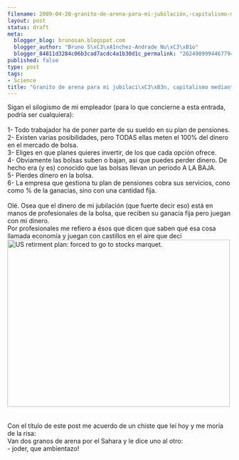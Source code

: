 ```yaml
--- 
filename: 2009-04-20-granito-de-arena-para-mi-jubilación,-capitalismo-mediante.md
layout: post
status: draft
meta: 
  blogger_blog: brunosan.blogspot.com
  blogger_author: "Bruno S\xC3\xA1nchez-Andrade Nu\xC3\xB1o"
  blogger_84811d3284c06b3cad7acdc4a1b30d1c_permalink: "2624909994467794097"
published: false
type: post
tags: 
- Science
title: "Granito de arena para mi jubilaci\xC3\xB3n, capitalismo mediante"
---
```

Sigan el silogismo de mi empleador (para lo que concierne a esta entrada, podría ser cualquiera):<br /><br />1- Todo trabajador ha de poner parte de su sueldo en su plan de pensiones.<br />2- Existen varias posibilidades, pero TODAS ellas meten el 100% del dinero en el mercado de bolsa.<br />3- Eliges en que planes quieres invertir, de los que cada opción ofrece.<br />4- Obviamente las bolsas suben o bajan, asi que puedes perder dinero. De hecho era (y es) conocido que las bolsas llevan un periodo A LA BAJA.<br />5- Pierdes dinero en la bolsa.<br />6- La empresa que gestiona tu plan de pensiones cobra sus servicios, cono como % de la ganacias, sino con una cantidad fija.<br /><br />Olé. Osea que el dinero de mi jubilación (que fuerte decir eso) está en manos de profesionales de la bolsa, que reciben su ganacia fija pero juegan con mi dinero.<br />Por profesionales me refiero a ésos que dicen que saben qué esa cosa llamada economía y juegan con castillos en el aire que deci<br /><a href="http://www.flickr.com/photos/nasonurb/3457404482/" title="US retirment plan: forced to go to stocks marquet. by brunosan, on Flickr"><img src="http://farm4.static.flickr.com/3611/3457404482_693d32e4b9.jpg" width="500" height="375" alt="US retirment plan: forced to go to stocks marquet." /></a><br /><br /><br />Con el título de este post me acuerdo de un chiste que leí hoy y me moría de la risa:<br />Van dos granos de arena por el Sahara y le dice uno al otro:<br />- joder, que ambientazo!
